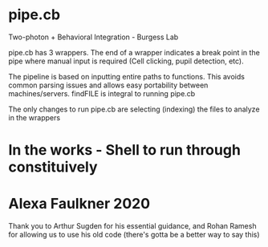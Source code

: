 # pipe.cb
Two-photon + Behavioral Integration - Burgess Lab

pipe.cb has 3 wrappers. The end of a wrapper indicates a break point in the pipe where manual input is required (Cell clicking, pupil detection, etc).

The pipeline is based on inputting entire paths to functions. This avoids common parsing issues and allows easy portability between machines/servers.
findFILE is integral to running pipe.cb

The only changes to run pipe.cb are selecting (indexing) the files to analyze in the wrappers

# In the works - Shell to run through constituively 

# Alexa Faulkner 2020


Thank you to Arthur Sugden for his essential guidance, and Rohan Ramesh for allowing us to use his old code (there's gotta be a better way to say this)
